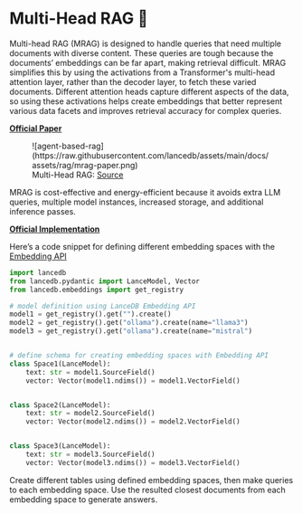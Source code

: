 **Multi-Head RAG 📃**
====================================================================

Multi-head RAG (MRAG) is designed to handle queries that need multiple documents with diverse content. These queries are tough because the documents’ embeddings can be far apart, making retrieval difficult. MRAG simplifies this by using the activations from a Transformer's multi-head attention layer, rather than the decoder layer, to fetch these varied documents. Different attention heads capture different aspects of the data, so using these activations helps create embeddings that better represent various data facets and improves retrieval accuracy for complex queries.

**[Official Paper](https://arxiv.org/pdf/2406.05085)**

<figure markdown="span">
  ![agent-based-rag](https://raw.githubusercontent.com/lancedb/assets/main/docs/assets/rag/mrag-paper.png)
  <figcaption>Multi-Head RAG: <a href="https://github.com/spcl/MRAG">Source</a>
  </figcaption>
</figure>

MRAG is cost-effective and energy-efficient because it avoids extra LLM queries, multiple model instances, increased storage, and additional inference passes.

**[Official Implementation](https://github.com/spcl/MRAG)**

Here’s a code snippet for defining different embedding spaces with the [Embedding API](https://lancedb.github.io/lancedb/embeddings/embedding_functions/)

```python
import lancedb
from lancedb.pydantic import LanceModel, Vector
from lancedb.embeddings import get_registry

# model definition using LanceDB Embedding API
model1 = get_registry().get("").create()
model2 = get_registry().get("ollama").create(name="llama3")
model3 = get_registry().get("ollama").create(name="mistral")


# define schema for creating embedding spaces with Embedding API
class Space1(LanceModel):
    text: str = model1.SourceField()
    vector: Vector(model1.ndims()) = model1.VectorField()


class Space2(LanceModel):
    text: str = model2.SourceField()
    vector: Vector(model2.ndims()) = model2.VectorField()


class Space3(LanceModel):
    text: str = model3.SourceField()
    vector: Vector(model3.ndims()) = model3.VectorField()
```

Create different tables using defined embedding spaces, then make queries to each embedding space. Use the resulted closest documents from each embedding space to generate answers.


